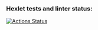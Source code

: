 ### Hexlet tests and linter status:
[![Actions Status](https://github.com/Beorning89/python-project-lvl1/actions/workflows/hexlet-check.yml/badge.svg)](https://github.com/Beorning89/python-project-lvl1/actions)